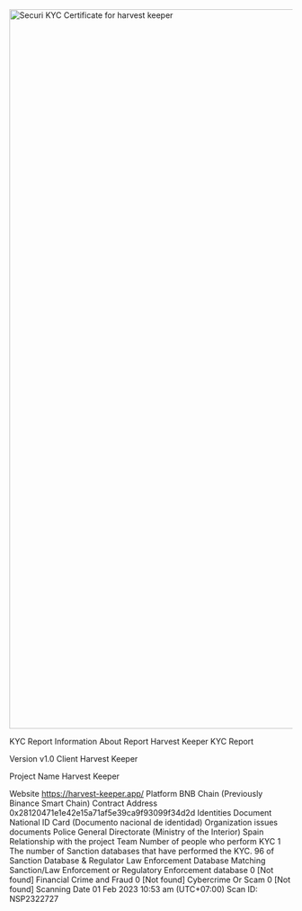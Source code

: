 <img width="1280" alt="Securi KYC Certificate for harvest keeper" src="https://user-images.githubusercontent.com/111109564/215971880-4efa7f02-17e5-4927-a3b3-eab174fe3130.png">

KYC Report Information
About Report	Harvest Keeper KYC Report

Version	v1.0
Client	Harvest Keeper

Project Name	Harvest Keeper

Website	https://harvest-keeper.app/
Platform	BNB Chain (Previously Binance Smart Chain)
Contract Address	0x28120471e1e42e15a71af5e39ca9f93099f34d2d
Identities Document	National ID Card (Documento nacional de identidad)
Organization issues documents	Police General Directorate (Ministry of the Interior) Spain
Relationship with the project	Team
Number of people who perform KYC	1
The number of Sanction databases that have performed the KYC.	96 of Sanction Database & Regulator Law Enforcement Database
Matching Sanction/Law Enforcement or Regulatory Enforcement database	0 [Not found]
Financial Crime and Fraud	0 [Not found]
Cybercrime Or Scam	0 [Not found]
Scanning Date	01 Feb 2023 10:53 am (UTC+07:00)
Scan ID: NSP2322727

